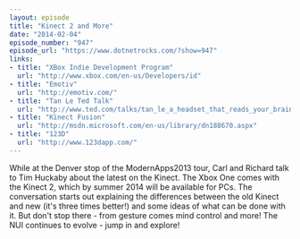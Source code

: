```yaml
---
layout: episode
title: "Kinect 2 and More"
date: "2014-02-04"
episode_number: "947"
episode_url: "https://www.dotnetrocks.com/?show=947"
links:
- title: "XBox Indie Development Program"
  url: "http://www.xbox.com/en-us/Developers/id"
- title: "Emotiv"
  url: "http://emotiv.com/"
- title: "Tan Le Ted Talk"
  url: "http://www.ted.com/talks/tan_le_a_headset_that_reads_your_brainwaves.html"
- title: "Kinect Fusion"
  url: "http://msdn.microsoft.com/en-us/library/dn188670.aspx"
- title: "123D"
  url: "http://www.123dapp.com/"
---
```


While at the Denver stop of the ModernApps2013 tour, Carl and Richard talk to Tim Huckaby about the latest on the Kinect. The Xbox One comes with the Kinect 2, which by summer 2014 will be available for PCs. The conversation starts out explaining the differences between the old Kinect and new (it's three times better!) and some ideas of what can be done with it. But don't stop there - from gesture comes mind control and more! The NUI continues to evolve - jump in and explore!
